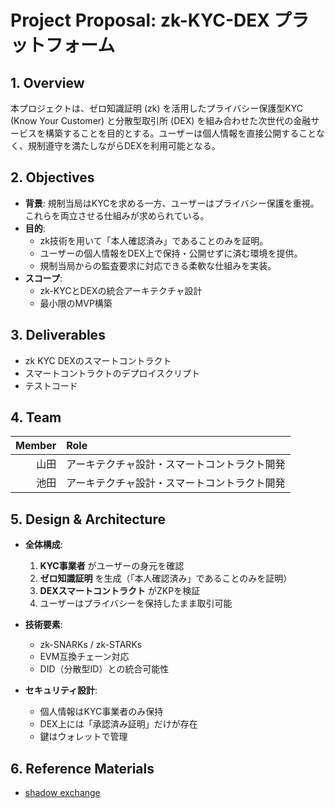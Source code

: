 # Project Proposal: zk-KYC-DEX プラットフォーム

## 1. Overview  
本プロジェクトは、ゼロ知識証明 (zk) を活用したプライバシー保護型KYC (Know Your Customer) と分散型取引所 (DEX) を組み合わせた次世代の金融サービスを構築することを目的とする。ユーザーは個人情報を直接公開することなく、規制遵守を満たしながらDEXを利用可能となる。

## 2. Objectives  
- **背景**: 規制当局はKYCを求める一方、ユーザーはプライバシー保護を重視。これらを両立させる仕組みが求められている。  
- **目的**:  
  - zk技術を用いて「本人確認済み」であることのみを証明。  
  - ユーザーの個人情報をDEX上で保持・公開せずに済む環境を提供。  
  - 規制当局からの監査要求に対応できる柔軟な仕組みを実装。  
- **スコープ**:  
  - zk-KYCとDEXの統合アーキテクチャ設計  
  - 最小限のMVP構築  

## 3. Deliverables  
- zk KYC DEXのスマートコントラクト  
- スマートコントラクトのデプロイスクリプト
- テストコード


## 4. Team  

| Member | Role |
|-------:|:-----|
| 山田   | アーキテクチャ設計・スマートコントラクト開発 |
| 池田   | アーキテクチャ設計・スマートコントラクト開発 |

## 5. Design & Architecture  
- **全体構成**:  
  1. **KYC事業者** がユーザーの身元を確認  
  2. **ゼロ知識証明** を生成（「本人確認済み」であることのみを証明）  
  3. **DEXスマートコントラクト** がZKPを検証  
  4. ユーザーはプライバシーを保持したまま取引可能  

- **技術要素**:  
  - zk-SNARKs / zk-STARKs  
  - EVM互換チェーン対応  
  - DID（分散型ID）との統合可能性  

- **セキュリティ設計**:  
  - 個人情報はKYC事業者のみ保持  
  - DEX上には「承認済み証明」だけが存在  
  - 鍵はウォレットで管理

## 6. Reference Materials  
- [shadow exchange](https://www.shadow.so)  

